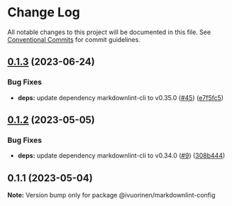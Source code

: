 # Change Log

All notable changes to this project will be documented in this file. See [Conventional Commits](https://conventionalcommits.org) for commit guidelines.

## [0.1.3](https://github.com/ivuorinen/base-configs/compare/@ivuorinen/markdownlint-config@0.1.2...@ivuorinen/markdownlint-config@0.1.3) (2023-06-24)

### Bug Fixes

- **deps:** update dependency markdownlint-cli to v0.35.0 ([#45](https://github.com/ivuorinen/base-configs/issues/45)) ([e7f5fc5](https://github.com/ivuorinen/base-configs/commit/e7f5fc5ce0a3ea73d3c395a2667b53a57d21e205))

## [0.1.2](https://github.com/ivuorinen/base-configs/compare/@ivuorinen/markdownlint-config@0.1.1...@ivuorinen/markdownlint-config@0.1.2) (2023-05-05)

### Bug Fixes

- **deps:** update dependency markdownlint-cli to v0.34.0 ([#9](https://github.com/ivuorinen/base-configs/issues/9)) ([308b444](https://github.com/ivuorinen/base-configs/commit/308b4445c8d5ab6a05a34c48d64f56b195e8c76d))

## 0.1.1 (2023-05-04)

**Note:** Version bump only for package @ivuorinen/markdownlint-config
